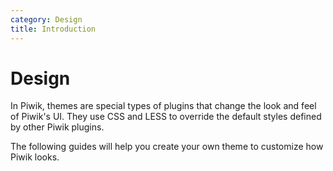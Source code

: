 ```yaml
---
category: Design
title: Introduction
---
```

# Design

In Piwik, themes are special types of plugins that change the look and feel of Piwik's UI.
They use CSS and LESS to override the default styles defined by other Piwik plugins.

The following guides will help you create your own theme to customize how Piwik looks.
